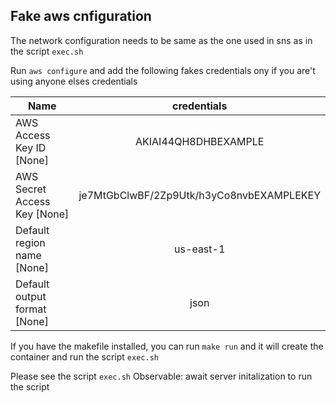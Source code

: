 ## Fake aws cnfiguration

The network configuration needs to be same as the one used in sns as in the script `exec.sh`

Run `aws configure` and add the following fakes credentials ony if you are't using anyone elses credentials

|Name                        |credentials                               |
|----------------------------|:----------------------------------------:|
|AWS Access Key ID [None]    | AKIAI44QH8DHBEXAMPLE                     |
|AWS Secret Access Key [None]| je7MtGbClwBF/2Zp9Utk/h3yCo8nvbEXAMPLEKEY |
|Default region name [None]  | us-east-1                                |
|Default output format [None]| json                                     |

If you have the makefile installed, you can run `make run` and it will create the container and run the script `exec.sh`

Please see the script `exec.sh`
Observable: await server initalization to run the script
